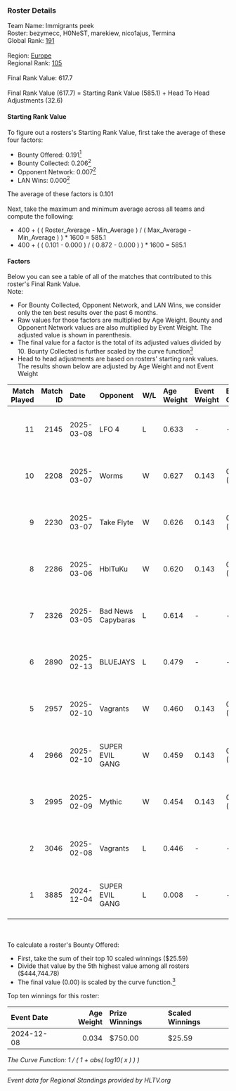 ### Roster Details<br />
Team Name: Immigrants peek<br />
Roster: bezymecc, H0NeST, marekiew, nico1ajus, Termina<br />
Global Rank: [191](../../standings_global_2025_06_02.md)<br />
<br />
Region: [Europe]( ../../standings_europe_2025_06_02.md)<br />
Regional Rank: [105]( ../../standings_europe_2025_06_02.md)<br />
<br />
Final Rank Value:  617.7<br />
<br />
Final Rank Value (617.7) = Starting Rank Value (585.1) + Head To Head Adjustments (32.6)<br />

#### Starting Rank Value<br />
To figure out a rosters's Starting Rank Value, first take the average of these four factors:<br />
- Bounty Offered: 0.191[<sup>1</sup>](#table2)
- Bounty Collected: 0.206[<sup>2</sup>](#table1)
- Opponent Network: 0.007[<sup>2</sup>](#table1)
- LAN Wins: 0.000[<sup>2</sup>](#table1)

The average of these factors is 0.101<br />
<br />
Next, take the maximum and minimum average across all teams and compute the following:<br />
- 400 + ( ( Roster_Average - Min_Average ) / ( Max_Average - Min_Average ) ) * 1600 = 585.1
- 400 + ( ( 0.101 - 0.000 ) / ( 0.872 - 0.000 ) ) * 1600 = 585.1


#### Factors<br />
Below you can see a table of all of the matches that contributed to this roster's Final Rank Value.<br />
Note:<br />

- For Bounty Collected, Opponent Network, and LAN Wins, we consider only the ten best results over the past 6 months.
- Raw values for those factors are multiplied by Age Weight. Bounty and Opponent Network values are also multiplied by Event Weight. The adjusted value is shown in parenthesis.
- The final value for a factor is the total of its adjusted values divided by 10. Bounty Collected is further scaled by the curve function[<sup>3</sup>](#curveFunction)
- Head to head adjustments are based on rosters' starting rank values. The results shown below are adjusted by Age Weight and not Event Weight
<span id="table1"></span><br />


| Match Played | Match ID | Date       | Opponent           | W/L | Age Weight | Event Weight | Bounty Collected | Opponent Network | LAN Wins  | H2H Adj. | Roster                                         |
| -: | -: | :- | :- | :- | :- | :- | :- | :- | :- | -: | :- |
|           11 |     2145 | 2025-03-08 | LFO 4              | L   | 0.633      | -            | -                | -                | -         |    -3.79 | bezymecc, H0NeST, marekiew, nico1ajus, Termina |
|           10 |     2208 | 2025-03-07 | Worms              | W   | 0.627      | 0.143        | 0.001 (0.000)    | 0.104 (0.009)    | 0 (0.000) |    10.60 | bezymecc, H0NeST, marekiew, nico1ajus, Termina |
|            9 |     2230 | 2025-03-07 | Take Flyte         | W   | 0.626      | 0.143        | 0.000 (0.000)    | 0.050 (0.004)    | 0 (0.000) |     7.56 | bezymecc, H0NeST, marekiew, nico1ajus, Termina |
|            8 |     2286 | 2025-03-06 | HbITuKu            | W   | 0.620      | 0.143        | 0.000 (0.000)    | 0.000 (0.000)    | 0 (0.000) |     4.75 | bezymecc, H0NeST, marekiew, nico1ajus, Termina |
|            7 |     2326 | 2025-03-05 | Bad News Capybaras | L   | 0.614      | -            | -                | -                | -         |    -6.85 | bezymecc, H0NeST, nico1ajus, sential, Termina  |
|            6 |     2890 | 2025-02-13 | BLUEJAYS           | L   | 0.479      | -            | -                | -                | -         |    -1.29 | bezymecc, H0NeST, myline, nico1ajus, Termina   |
|            5 |     2957 | 2025-02-10 | Vagrants           | W   | 0.460      | 0.143        | 0.016 (0.001)    | 0.384 (0.025)    | 0 (0.000) |    10.65 | bezymecc, H0NeST, myline, nico1ajus, Termina   |
|            4 |     2966 | 2025-02-10 | SUPER EVIL GANG    | W   | 0.459      | 0.143        | 0.003 (0.000)    | 0.362 (0.024)    | 0 (0.000) |     9.10 | bezymecc, H0NeST, myline, nico1ajus, Termina   |
|            3 |     2995 | 2025-02-09 | Mythic             | W   | 0.454      | 0.143        | 0.000 (0.000)    | 0.147 (0.010)    | 0 (0.000) |     5.51 | bezymecc, H0NeST, myline, nico1ajus, Termina   |
|            2 |     3046 | 2025-02-08 | Vagrants           | L   | 0.446      | -            | -                | -                | -         |    -3.51 | bezymecc, H0NeST, myline, nico1ajus, Termina   |
|            1 |     3885 | 2024-12-04 | SUPER EVIL GANG    | L   | 0.008      | -            | -                | -                | -         |    -0.08 | bezymecc, H0NeST, nico1ajus, Termina, Valter0k |

<br />
<span id="table2"></span><br />
To calculate a roster's Bounty Offered:<br />

- First, take the sum of their top 10 scaled winnings ($25.59)
- Divide that value by the 5th highest value among all rosters ($444,744.78)
- The final value (0.00) is scaled by the curve function.[<sup>3</sup>](#curveFunction)

Top ten winnings for this roster:<br />

| Event Date | Age Weight | Prize Winnings | Scaled Winnings |
| :- | -: | :- | :- |
| 2024-12-08 |      0.034 | $750.00        | $25.59          |


<span id="curveFunction"></span>_The Curve Function: 1 / ( 1 + abs( log10( x ) ) )_<br />

---
_Event data for Regional Standings provided by HLTV.org_<br />
